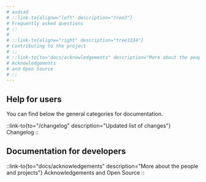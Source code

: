 ```yaml
---
# asdsad
# ::link-to{alignw="left" description="tree3"}
# Frequently asked questions
# ::
#
# ::link-to{alignw="right" description="tree3334"}
# Contributing to the project
# ::
# ::link-to{to="docs/acknowledgements" description="More about the people # that made this project a reality"}
# Acknowledgements
# and Open Source
# ::
---
```

## Help for users
You can find below the general categories for documentation.

::link-to{to="/changelog" description="Updated list of changes"}
Changelog
::

## Documentation for developers
::link-to{to="docs/acknowledgements" description="More about the people and projects"}
 Acknowledgements
 and Open Source
::
